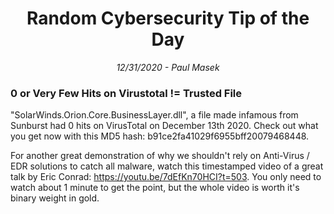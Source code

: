 <div align="center"><h1>Random Cybersecurity Tip of the Day</h1></div>
<div align="center"> <i>12/31/2020 - Paul Masek</i> </div>

### 0 or Very Few Hits on Virustotal != Trusted File

"SolarWinds.Orion.Core.BusinessLayer.dll", a file made infamous from Sunburst had 0 hits on VirusTotal on December 13th 2020. Check out what you get now with this MD5 hash: b91ce2fa41029f6955bff20079468448.

For another great demonstration of why we shouldn't rely on Anti-Virus / EDR solutions to catch all malware, watch this timestamped video of a great talk by Eric Conrad: https://youtu.be/7dEfKn70HCI?t=503. You only need to watch about 1 minute to get the point, but the whole video is worth it's binary weight in gold.